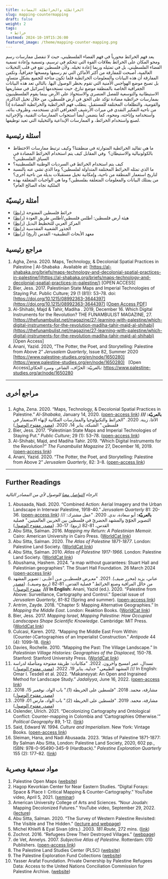 ```yaml
---
title: الخرائطيّة والخرائطيّة المضادة
slug: mapping-countermapping
draft: false
weight: 2
tags:
  - خرائط
lastmod: 2024-10-19T15:26:00
featured_image: /theme/mapping-counter-mapping.png
---
```

يعد فهم الخرائط محورياً في فهم الفضاء الفلسطيني، حيث لا تنفصل ممارسات رسم ومحو المكان على الخرائط بعلاقات القوة التي تتحكم في ترسيم، وتسمية وإعادة تسمية الفضاء الفلسطيني، بل في تمثيله وربما إعادة تخيله. ولأن فلسطين تقع في قلب التخيلات العالمية، أصبحت للمفارقة من أكثر الأماكن التي تم رسمها ومسحها جغرافياً، وتكمن المفارقة أن هذه البيانات والمعلومات الخرائطية قلما تكون متاحة للجميع بشكلٍ متساوٍ، بل تصبح موضع الهواجس الأمنية التي تقوم بحظر الوصول اليها. بالتالي تعد هذه البيانات الجغرافية الخاصة بالمنطقة موضع تنازع، حيث تستخدمها إسرائيل في مشاريعها الاستيطانية والتوسعية للفصل العنصري والاستحواذ على الأرض بينما يقوم الفلسطينيون بممارسات خرائطية مضادة تؤكد على الحق في أرض فلسطين، من خلال تخيل الذاكرة، والقومية، والتطلعات المختلفة للمستقبل. يتطلب فهم الخرائطية والخرائطية المضادة إذاً من ناحية التفكير النقدي في ميراث الأرشيف الجغرافي الذي نستخدمه، وظروف بنائه، واستخدامه وإتاحته، ومحوه، كما يتضمن أيضاً استجواب الممارسات التقنية، والإجرائية لصنع واستخدام الخرائط، و الممارسات الإبداعية والتخيلية التي تعيد توظيفها.

## أسئلة رئيسية

- ما هي تقاليد الخرائطية المتوارثة في منطقتنا؟ وكيف ترتبط ممارسات الاختطاط بالكولونيالية والاستيطان؟  وفي المقابل كيف يتم استخدام الخرائط المضادة في السياق الفلسطيني؟
- كيف يتم استخدام الخرائط في السرديات الوطنية الفلسطينية؟
- ما الذي تمثله الخرائط المختلفة المتداولة لفلسطين؟ وما الذي تشي عنه بالنسبة لتاريخ استعمار المنطقة من ناحية، وإمكانية تخيل مستقبلات بديلة من ناحية أخرى؟
- من يمتلك البيانات والمعلومات المتعلقة بفلسطين؟ وما هي الواجبات المتعلقة بهذه الملكية تجاه الصالح العام؟

## أمثلة رئيسيّة

- خرائط فلسطين المفتوحة ([رابط](https://palopenmaps.org/ar))
- هيئة أرض فلسطين: أطلس فلسطين/أطلس طريق العودة ([رابط](https://www.plands.org/ar/home))
- المركز العربي للتخطيط البديل ([رابط](https://www.ac-ap.org/))
- الجذور الشعبية المقدسية ([رابط](https://www.grassrootsalquds.net/?lang=ar))
- معهد الأبحاث التطبيقية- القدس (أريج) ([رابط](https://www.arij.org/ar/home_ar/))

## مراجع رئيسية

1. Agha, Zena. 2020. Maps, Technology, & Decolonial Spatial Practices in Palestine | Al-Shabaka . Available at: [https://al-shabaka.org/briefs/maps-technology-and-decolonial-spatial-practices-in-palestine/](https://al-shabaka.org/briefs/maps-technology-and-decolonial-spatial-practices-in-palestine/) [OPEN ACCESS]
2. Bier, Jess. 2017. Palestinian State Maps and Imperial Technologies of Staying Put. Public Culture; 29 (1 (81)): 53–78. doi: [https://doi.org/10.1215/08992363-3644397](https://doi.org/10.1215/08992363-3644397) [[Open Access PDF](https://jessbier.org/wp-content/uploads/2016/02/public-culture-2017-bier-53-78.pdf)]
3. Al-Shihabi, Majd & Tahir, Madiha . 2019, December 16. Which Digital Instruments for the Revolution? THE FUNAMBULIST MAGAZINE, 27. [https://thefunambulist.net/magazine/27-learning-with-palestine/which-digital-instruments-for-the-revolution-madiha-tahir-majd-al-shihabi](https://thefunambulist.net/magazine/27-learning-with-palestine/which-digital-instruments-for-the-revolution-madiha-tahir-majd-al-shihabi) [Open Access]
4. Anani, Yazid. 2020, “The Potter, the Poet, and Storytelling: Palestine from Above 2” *Jerusalem Quarterly*, Issue 82, Summer 2020 [https://www.palestine-studies.org/en/node/1650280](https://www.palestine-studies.org/en/node/1650280)   [Open Access]بالعربيّة: الخزّاف، الشاعر، وسرد الحكاي: https://www.palestine-studies.org/ar/node/1650280 

----------------------

## مراجع أخرى

## 

1. Agha, Zena. 2020. “Maps, Technology, & Decolonial Spatial Practices in Palestine.” *Al-Shabaka*, January 14, 2020. ([open-access link](https://al-shabaka.org/briefs/maps-technology-and-decolonial-spatial-practices-in-palestine/)) **/// بالعربيّة:**  الآغا، زينة. 2020. "الخرائط والتكنولوجيا والممارسات المكانية لإنهاء الاستعمار في فلسطين." الشبكة، يناير 14، 2020. ([مصدر مفتوح الوصول](https://al-shabaka.org/briefs/%D8%A7%D9%84%D8%AE%D8%B1%D8%A7%D8%A6%D8%B7-%D9%88%D8%A7%D9%84%D8%AA%D9%83%D9%86%D9%88%D9%84%D9%88%D8%AC%D9%8A%D8%A7-%D9%88%D8%A7%D9%84%D9%85%D9%85%D8%A7%D8%B1%D8%B3%D8%A7%D8%AA-%D8%A7%D9%84%D9%85%D9%83%D8%A7%D9%86%D9%8A%D8%A9-%D9%84%D8%A5%D9%86%D9%87%D8%A7%D8%A1-%D8%A7%D9%84%D8%A7%D8%B3%D8%AA%D8%B9%D9%85%D8%A7%D8%B1-%D9%81%D9%8A-%D9%81%D9%84%D8%B3%D8%B7%D9%8A%D9%86/))
2. Bier, Jess. 2017. “Palestinian State Maps and Imperial Technologies of Staying Put.” *Public Culture*; 29 (1): 53–78. ([open-access link](https://jessbier.org/wp-content/uploads/2016/02/public-culture-2017-bier-53-78.pdf))
3. Al-Shihabi, Majd, and Madiha Tahir. 2019. “Which Digital Instruments for the Revolution?” *The Funambulist Magazine* 27, December 16, 2019. ([open-access link](https://thefunambulist.net/magazine/27-learning-with-palestine/which-digital-instruments-for-the-revolution-madiha-tahir-majd-al-shihabi))
4. Anani, Yazid. 2020. “The Potter, the Poet, and Storytelling: Palestine from Above 2” *Jerusalem Quarterly*, 82: 3-8. ([open-access link](https://www.palestine-studies.org/en/node/1650280))

----------------------

## Further Readings

*الرجاء [التواصل معنا](/ar/contact/) للوصول لأي من المصادر التالية.*

1. Abusaada, Nadi. 2020. “Combined Action: Aerial Imagery and the Urban Landscape in Interwar Palestine, 1918-40.” *Jerusalem Quarterly* 81: 20-36. ([open-access link](https://www.palestine-studies.org/en/node/1650011)) /// **بالعربيّة:** أبو سعادة، ندي. 2020. "عمل مشترك: التصوير الجوّيّ والمشهد الحضريّ في فلسطين بين الحربين العالميتين." فصلية القدس، 81-82 (ربيع): 17-30. ([مصدر مفتوح الوصول](https://qattanfoundation.org/sites/default/files/jq_81-82_arabic_book-16.pdf))
2. Abu Sitta, Salman. 2016. *Mapping my Return: A Palestinian Memoir.* Cairo: American University in Cairo Press. ([WorldCat link](https://search.worldcat.org/title/952421431))
3. Abu Sitta, Salman. 2020. *The Atlas of Palestine 1871-1877*. London: Palestine Land Society. ([WorldCat link](https://search.worldcat.org/title/1202987576))
4. Abu Sitta, Salman. 2010. *Atlas of Palestine 1917-1966*. London: Palestine Land Society. ([WorldCat link](https://search.worldcat.org/title/693947063))
5. Abushama, Hashem. 2024. “a map without guarantees: Stuart Hall and Palestinian geographies”. The Stuart Hall Foundation. 26 March 2024 ([open-access link](https://www.stuarthallfoundation.org/resource/a-map-without-guarantees-stuart-hall-and-palestinian-geographies/))
6. عناني، يزيد (محرر ضيف). 2021. "معـرض فلسطيــن مـن أعلــى : تصوير المشهد من خالل المراقبة وصنع الخرائط." فصلية القدس، 81-82 (ربيع وصيف). ([مصدر مفتوح الوصول](https://qattanfoundation.org/sites/default/files/jq_81-82_arabic_book-16.pdf))  **/// In English:** Anani, Yazid (ed.). 2020. “Palestine from Above: Surveillance, Cartography and Control.” Special issue of *Jerusalem Quarterly*, 81-82 (Spring and summer). ([open-access link](https://qattanfoundation.org/sites/default/files/jerusalem_quarterly_81-82_book-7.pdf))
7. Antrim, Zayde. 2018. “Chapter 5: Mapping Alternative Geographies.” In *Mapping the Middle East*. London: Reaktion Books. ([WorldCat link](https://search.worldcat.org/title/1038059143))
8. Bier, Jess. 2017. *Mapping Israel, Mapping Palestine: How Occupied Landscapes Shape Scientific Knowledge*. Cambridge: MIT Press. ([WorldCat link](https://search.worldcat.org/title/1032364044))
9. Culcasi, Karen. 2012. “Mapping the Middle East From Within: (Counter-)Cartographies of an Imperialist Construction.” *Antipode* 44 (4): 1099–18. ([link](https://onlinelibrary.wiley.com/doi/10.1111/j.1467-8330.2011.00941.x)) 
10. Davies, Rochelle. 2010. “Mapping the Past: The Village Landscape.” In *Palestinian Village Histories: Geographies of the Displaced,* 150-78. Stanford: Stanford University Press. ([WorldCat link](https://search.worldcat.org/title/1198929384))
11. تسدال، عمر امسيح وآخرون. 2022. "مكانيات: طريقة مفتوحة ومتأصلة لدراسة المشهد الطبيعي." جدلية، يناير 19، 2022. ([مصدر مفتوح الوصول](https://www.jadaliyya.com/Details/43780/%D9%85%D9%83%D8%A7%D9%86%D9%8A%D8%A7%D8%AA-%D8%B7%D8%B1%D9%8A%D9%82%D8%A9-%D9%85%D9%81%D8%AA%D9%88%D8%AD%D8%A9-%D9%88%D9%85%D8%AA%D8%A3%D8%B5%D9%84%D8%A9-%D9%84%D8%AF%D8%B1%D8%A7%D8%B3%D8%A9-%D8%A7%D9%84%D9%85%D8%B4%D9%87%D8%AF-%D8%A7%D9%84%D8%B7%D8%A8%D9%8A%D8%B9%D9%8A)) /// In English: Omar I. Tesdell et al. 2022. “Makaneyyat: An Open and Ingrained Method for Landscape Study.” *Jadaliyya*, June 16, 2022. ([open-access link](https://www.jadaliyya.com/Details/44223))
12. مشارقة، محمد. 2018. "فلسطين على الخريطة (1)." باب الواد، نوفمبر 15، 2018. ([مصدر مفتوح الوصول](https://babelwad.com/ar/%D9%81%D9%84%D8%B3%D8%B7%D9%8A%D9%86/%D9%81%D9%84%D8%B3%D8%B7%D9%8A%D9%86-%D8%B9%D9%84%D9%89-%D8%A7%D9%84%D8%AE%D8%B1%D9%8A%D8%B7%D8%A9-1/)) 
13. مشارقة، محمد. 2019. "فلسطين على الخريطة (2)." باب الواد، مارس 01، 2019. ([مصدر مفتوح الوصول](https://babelwad.com/ar/%D9%81%D9%84%D8%B3%D8%B7%D9%8A%D9%86/%D9%81%D9%84%D8%B3%D8%B7%D9%8A%D9%86-%D8%B9%D9%84%D9%89-%D8%A7%D9%84%D8%AE%D8%B1%D9%8A%D8%B7%D8%A9-2/)) 
14. Oslender, Ulrich. 2021. “Decolonizing Cartography and Ontological Conflict: Counter-mapping in Colombia and ‘Cartographies Otherwise.’” *Political Geography* 89, 1-12. ([link](https://www.sciencedirect.com/science/article/abs/pii/S0962629821001049))
15. Said, Edward W. 1994. *Culture and Imperialism*. New York: Vintage Books. ([open-access link](https://monoskop.org/images/f/f9/Said_Edward_Culture_and_Imperialism.pdf))
16. Sleiman, Hana, and Nadi Abusaada. 2023. “Atlas of Palestine 1871-1877: By Salman Abu Sitta, London: Palestine Land Society, 2020, 602 pp., ISBN: 978-0-95490-345-9 (Hardback).” *Palestine Exploration Quarterly* 155 (2): 177–82. ([link](https://www.tandfonline.com/doi/full/10.1080/00310328.2023.2201077))

## مواد سمعية وبصرية

1. Palestine Open Maps ([website](https://palopenmaps.org/?fbclid=IwAR1lhJT0KeEpVdzcRDZtVE2psD6SUf2GJcOIprgqXYbOZCeGbAmdKQdmhFA)) 
2. Hagop Kevorkian Center for Near Eastern Studies. “Digital Forays: Space & Place I: Critical Mapping & Counter-Cartography.” YouTube video, April 5, 2021. ([seminar](https://youtu.be/xMYK1Snr8DY?si=-yI9ykRFqfL_5v1f))
3. American University College of Arts and Sciences. “Nour Joudah: Mapping Decolonized Futures.” YouTube video, September 29, 2022. ([lecture](https://www.youtube.com/watch?v=LOd2-1ojXyA))
4. Abu Sitta, Salman. 2020. “The Survey of Western Palestine Revisited: The Visible and The Hidden.” ([lecture and webpage](https://www.plands.org/en/articles-speeches/speeches/2020/the-survey-of-western-palestine-revisited))
5. Michel Khleifi & Eyal Sivan (dirs.) .2003. *181 Route*, 272 mins. ([link](https://www.palestinefilminstitute.org/en/pfp/archive/route-181))
6. Zochrot. 2016. “Refugees Drew Their Destroyed Villages.” ([webpage](https://www.zochrot.org/publication_articles/view/56406/en))
7. de Vet, Annelys. 2007. *Subjective Atlas of Palestine*. Rotterdam: 010 Publishers. ([open-access link](https://arenaofspeculation.org/wp-content/uploads/2011/05/SubjectiveAtlasOfPalestine.pdf))
8. The Palestine Land Studies Center (PLSC) ([website](https://www.aub.edu.lb/plsc/Pages/default.aspx)) 
9. The Palestine Exploration Fund Collections ([website](https://www.pef.org.uk/collections/)) 
10. Yasser Arafat Foundation. Private Ownership by Palestine Refugees Data: Access to the United Nations Conciliation Commission for Palestine Archive. ([website](https://yaf.ps/page-1542-en.html))
